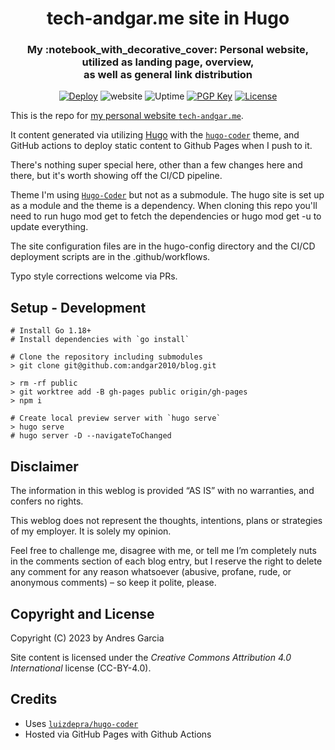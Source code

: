 <!-- markdownlint-disable-next-line -->
<div align="center">
  <h1 align="center">tech-andgar.me site in Hugo</h1>
  <h3 align="center">My :notebook_with_decorative_cover: Personal website, utilized as landing page, overview, <br>as well as general link distribution</h3>

  [![Deploy](https://github.com/andgar2010/home-page/actions/workflows/pages/pages-build-deployment/badge.svg?branch=gh-pages)](https://github.com/andgar2010/home-page/actions/workflows/pages/pages-build-deployment)
  ![website](https://img.shields.io/badge/website-available-green)
  ![Uptime](https://img.shields.io/endpoint?url=https%3A%2F%2Fraw.githubusercontent.com%2Fandgar2010%2Fupptime%2Fmaster%2Fapi%2Ftech-andgar%2Fuptime.json)
  [![PGP Key](https://badgen.net/keybase/pgp/tech_andgar)](https://keybase.io/tech_andgar)
  [![License](https://badgen.net/badge/license/CC-BY-4.0/green)](https://creativecommons.org/licenses/by/4.0/)

</div>

This is the repo for [my personal website `tech-andgar.me`](https://tech-andgar.me).

It content generated via utilizing [Hugo](https://gohugo.io) with the [`hugo-coder`](https://github.com/luizdepra/hugo-coder) theme, and GitHub actions to deploy static content to Github Pages when I push to it.

There's nothing super special here, other than a few changes here and there, but it's worth showing off the CI/CD pipeline.

Theme
I'm using [`Hugo-Coder`](https://github.com/luizdepra/hugo-coder) but not as a submodule. The hugo site is set up as a module and the theme is a dependency. When cloning this repo you'll need to run hugo mod get to fetch the dependencies or hugo mod get -u to update everything.

The site configuration files are in the hugo-config directory and the CI/CD deployment scripts are in the .github/workflows.

Typo style corrections welcome via PRs.

## Setup - Development

```shell
# Install Go 1.18+
# Install dependencies with `go install`

# Clone the repository including submodules
> git clone git@github.com:andgar2010/blog.git

> rm -rf public
> git worktree add -B gh-pages public origin/gh-pages
> npm i

# Create local preview server with `hugo serve`
> hugo serve
# hugo server -D --navigateToChanged
```

## Disclaimer

The information in this weblog is provided “AS IS” with no warranties, and confers no rights.

This weblog does not represent the thoughts, intentions, plans or strategies of my employer. It is solely my opinion.

Feel free to challenge me, disagree with me, or tell me I’m completely nuts in the comments section of each blog entry, but I reserve the right to delete any comment for any reason whatsoever (abusive, profane, rude, or anonymous comments) – so keep it polite, please.

## Copyright and License

Copyright (C) 2023 by Andres Garcia

Site content is licensed under the *Creative Commons Attribution 4.0 International* license (CC-BY-4.0).

## Credits

- Uses [`luizdepra/hugo-coder`](https://github.com/luizdepra/hugo-coder)
- Hosted via GitHub Pages with Github Actions
